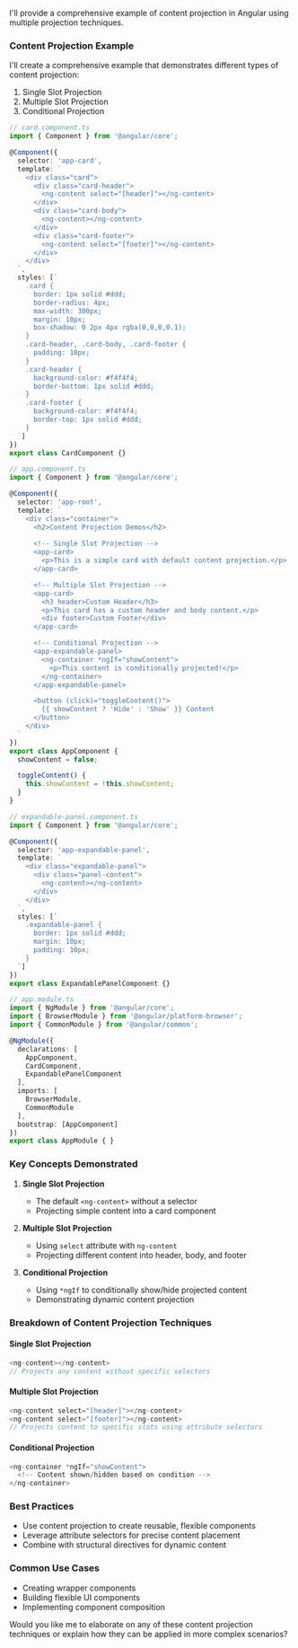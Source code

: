 I'll provide a comprehensive example of content projection in Angular using multiple projection techniques.

### Content Projection Example

I'll create a comprehensive example that demonstrates different types of content projection:
1. Single Slot Projection
2. Multiple Slot Projection
3. Conditional Projection



```typescript
// card.component.ts
import { Component } from '@angular/core';

@Component({
  selector: 'app-card',
  template: `
    <div class="card">
      <div class="card-header">
        <ng-content select="[header]"></ng-content>
      </div>
      <div class="card-body">
        <ng-content></ng-content>
      </div>
      <div class="card-footer">
        <ng-content select="[footer]"></ng-content>
      </div>
    </div>
  `,
  styles: [`
    .card {
      border: 1px solid #ddd;
      border-radius: 4px;
      max-width: 300px;
      margin: 10px;
      box-shadow: 0 2px 4px rgba(0,0,0,0.1);
    }
    .card-header, .card-body, .card-footer {
      padding: 10px;
    }
    .card-header {
      background-color: #f4f4f4;
      border-bottom: 1px solid #ddd;
    }
    .card-footer {
      background-color: #f4f4f4;
      border-top: 1px solid #ddd;
    }
  `]
})
export class CardComponent {}

// app.component.ts
import { Component } from '@angular/core';

@Component({
  selector: 'app-root',
  template: `
    <div class="container">
      <h2>Content Projection Demos</h2>
      
      <!-- Single Slot Projection -->
      <app-card>
        <p>This is a simple card with default content projection.</p>
      </app-card>

      <!-- Multiple Slot Projection -->
      <app-card>
        <h3 header>Custom Header</h3>
        <p>This card has a custom header and body content.</p>
        <div footer>Custom Footer</div>
      </app-card>

      <!-- Conditional Projection -->
      <app-expandable-panel>
        <ng-container *ngIf="showContent">
          <p>This content is conditionally projected!</p>
        </ng-container>
      </app-expandable-panel>

      <button (click)="toggleContent()">
        {{ showContent ? 'Hide' : 'Show' }} Content
      </button>
    </div>
  `
})
export class AppComponent {
  showContent = false;

  toggleContent() {
    this.showContent = !this.showContent;
  }
}

// expandable-panel.component.ts
import { Component } from '@angular/core';

@Component({
  selector: 'app-expandable-panel',
  template: `
    <div class="expandable-panel">
      <div class="panel-content">
        <ng-content></ng-content>
      </div>
    </div>
  `,
  styles: [`
    .expandable-panel {
      border: 1px solid #ddd;
      margin: 10px;
      padding: 10px;
    }
  `]
})
export class ExpandablePanelComponent {}

// app.module.ts
import { NgModule } from '@angular/core';
import { BrowserModule } from '@angular/platform-browser';
import { CommonModule } from '@angular/common';

@NgModule({
  declarations: [
    AppComponent,
    CardComponent,
    ExpandablePanelComponent
  ],
  imports: [
    BrowserModule,
    CommonModule
  ],
  bootstrap: [AppComponent]
})
export class AppModule { }

```

### Key Concepts Demonstrated

1. **Single Slot Projection**
    - The default `<ng-content>` without a selector
    - Projecting simple content into a card component

2. **Multiple Slot Projection**
    - Using `select` attribute with `ng-content`
    - Projecting different content into header, body, and footer

3. **Conditional Projection**
    - Using `*ngIf` to conditionally show/hide projected content
    - Demonstrating dynamic content projection

### Breakdown of Content Projection Techniques

#### Single Slot Projection
```typescript
<ng-content></ng-content>
// Projects any content without specific selectors
```

#### Multiple Slot Projection
```typescript
<ng-content select="[header]"></ng-content>
<ng-content select="[footer]"></ng-content>
// Projects content to specific slots using attribute selectors
```

#### Conditional Projection
```typescript
<ng-container *ngIf="showContent">
  <!-- Content shown/hidden based on condition -->
</ng-container>
```

### Best Practices
- Use content projection to create reusable, flexible components
- Leverage attribute selectors for precise content placement
- Combine with structural directives for dynamic content

### Common Use Cases
- Creating wrapper components
- Building flexible UI components
- Implementing component composition

Would you like me to elaborate on any of these content projection techniques or explain how they can be applied in more complex scenarios?